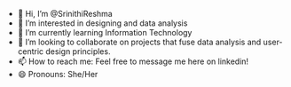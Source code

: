 - 👋 Hi, I’m @SrinithiReshma
- 👀 I’m interested in designing and data analysis
- 🌱 I’m currently learning Information Technology
- 💞️ I’m looking to collaborate on projects that fuse data analysis and user-centric design principles.
- 📫 How to reach me: Feel free to message me here on linkedin!
- 😄 Pronouns: She/Her
